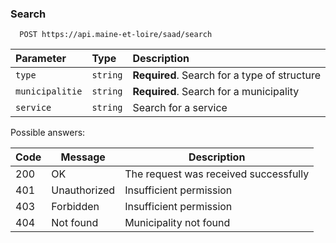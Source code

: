### Search

```http
  POST https://api.maine-et-loire/saad/search
```
| Parameter | Type     | Description                |
| :-------- | :------- | :------------------------- |
| `type` | `string` | **Required**. Search for a type of structure |
| `municipalitie` | `string` | **Required**. Search for a municipality |
| `service` | `string` | Search for a service |

Possible answers:

Code|Message|Description
---|---|---
200|OK|The request was received successfully
401|Unauthorized|Insufficient permission
403|Forbidden|Insufficient permission
404|Not found|Municipality not found
